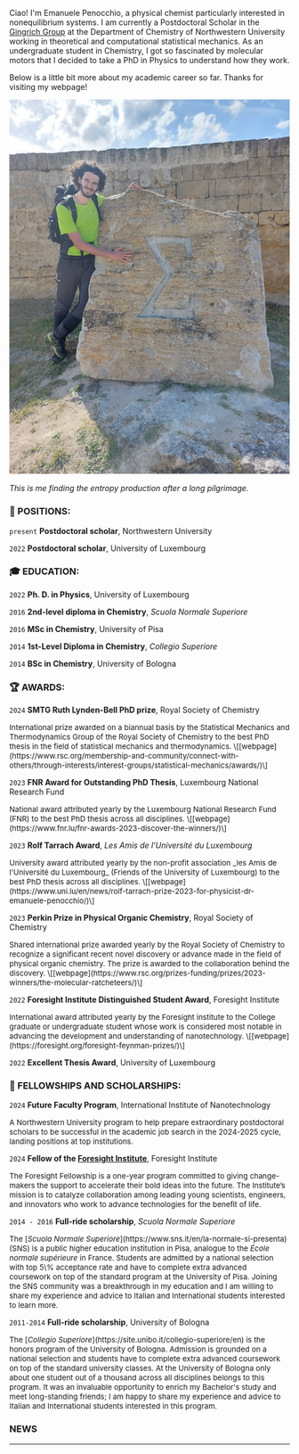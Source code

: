 Ciao!
I'm Emanuele Penocchio, a physical chemist particularly interested in nonequilibrium systems.
I am currently a Postdoctoral Scholar in the [Gingrich Group](https://gingrich.chem.northwestern.edu/) at the Department of Chemistry of Northwestern University working in theoretical and computational statistical mechanics.
As an undergraduate student in Chemistry, I got so fascinated by molecular motors that I decided to take a PhD in Physics to understand how they work.

Below is a little bit more about my academic career so far. Thanks for visiting my webpage!

<div class="center">
    <img src="/profile2.jpg" alt="My Photo" class="center">
    <p><em> This is me finding the entropy production after a long pilgrimage. </em></p>
</div>


### :briefcase: POSITIONS:

`present`
__Postdoctoral scholar__, Northwestern University

`2022` 
__Postdoctoral scholar__, University of Luxembourg


### :mortar_board: EDUCATION:

`2022`
__Ph. D. in Physics__, University of Luxembourg

`2016`
__2nd-level diploma in Chemistry__, _Scuola Normale Superiore_

`2016`
__MSc in Chemistry__, University of Pisa

`2014`
__1st-Level Diploma in Chemistry__, _Collegio Superiore_

`2014`
__BSc in Chemistry__, University of Bologna


### :trophy: AWARDS:


`2024`
__SMTG Ruth Lynden-Bell PhD prize__, Royal Society of Chemistry

<span style="font-size:10pt;">
International prize awarded on a biannual basis by the Statistical Mechanics and Thermodynamics Group of the Royal Society of Chemistry to the best PhD thesis in the field of statistical mechanics and thermodynamics. \[[webpage](https://www.rsc.org/membership-and-community/connect-with-others/through-interests/interest-groups/statistical-mechanics/awards/)\]
</span>

`2023`
__FNR Award for Outstanding PhD Thesis__,  Luxembourg National Research Fund

<span style="font-size:10pt;">
National award attributed yearly by the Luxembourg National Research Fund (FNR) to the best PhD thesis across all disciplines. \[[webpage](https://www.fnr.lu/fnr-awards-2023-discover-the-winners/)\]
</span>

`2023`
__Rolf Tarrach Award__, _Les Amis de l’Université du Luxembourg_

<span style="font-size:10pt;">
University award attributed yearly by the non-profit association _les Amis de l'Université du Luxembourg_ (Friends of the University of Luxembourg) to the best PhD thesis across all disciplines.
\[[webpage](https://www.uni.lu/en/news/rolf-tarrach-prize-2023-for-physicist-dr-emanuele-penocchio/)\]
</span>

`2023`
__Perkin Prize in Physical Organic Chemistry__, Royal Society of Chemistry

<span style="font-size:10pt;">
Shared international prize awarded yearly by the Royal Society of Chemistry to recognize a significant recent novel discovery or advance made in the field of physical organic chemistry.
The prize is awarded to the collaboration behind the discovery.
\[[webpage](https://www.rsc.org/prizes-funding/prizes/2023-winners/the-molecular-ratcheteers/)\]
</span>

`2022`
__Foresight Institute Distinguished Student Award__, Foresight Institute

<span style="font-size:10pt;">
International award attributed yearly by the Foresight institute to the College graduate or undergraduate student whose work is considered most notable in advancing the development and understanding of nanotechnology.
\[[webpage](https://foresight.org/foresight-feynman-prizes/)\]
</span>

`2022`
__Excellent Thesis Award__, University of Luxembourg

### :scroll: FELLOWSHIPS AND SCHOLARSHIPS:

`2024`
__Future Faculty Program__, International Institute of Nanotechnology

<span style="font-size:10pt;">
A Northwestern University program to help prepare extraordinary postdoctoral scholars to be successful in the academic job search in the 2024-2025 cycle, landing positions at top institutions.
</span>

`2024`
__Fellow of the [Foresight Institute](https://foresight.org/technologies/nanotech-molecular-machines/)__, Foresight Institute

<span style="font-size:10pt;">
The Foresight Fellowship is a one-year program committed to giving change-makers the support to accelerate their bold ideas into the future.
The Institute’s mission is to catalyze collaboration among leading young scientists, engineers, and innovators who work to advance technologies for the benefit of life.
</span>

`2014 - 2016`
__Full-ride scholarship__, _Scuola Normale Superiore_

<span style="font-size:10pt;">
The [<em>Scuola Normale Superiore</em>](https://www.sns.it/en/la-normale-si-presenta) (SNS) is a public higher education institution in Pisa, analogue to the <em>École normale supérieure</em> in France.
Students are admitted by a national selection with top 5\% acceptance rate and have to complete extra advanced coursework on top of the standard program at the University of Pisa.
Joining the SNS community was a breakthrough in my education and I am willing to share my experience and advice to Italian and International students interested to learn more.
</span>

`2011-2014`
__Full-ride scholarship__, University of Bologna

<span style="font-size:10pt;">
The [<em>Collegio Superiore</em>](https://site.unibo.it/collegio-superiore/en) is the honors program of the University of Bologna.
Admission is grounded on a national selection and students have to complete extra advanced coursework on top of the standard university classes.
At the University of Bologna only about one student out of a thousand across all disciplines belongs to this program.
It was an invaluable opportunity to enrich my Bachelor's study and meet long-standing friends; I am happy to share my experience and advice to Italian and International students interested in this program.
</span>

### NEWS

-----
